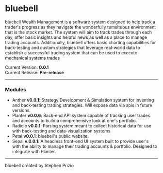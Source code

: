 # bluebell 
bluebell Wealth Management is a software system designed to help track a trader's progress as they navigate the wonderfully tumultuous environment that is the stock market.
The system will aim to track trades through each day, offer basic insights and helpful news as well as a place to manage trading accounts. Additionally, bluebell offers basic 
charting capabilities for back-testing and custom strategies that leverage real-world data to establish a successful trading system that can be used to execute mechanical systems trades

Current Version: **0.0.1**\
Current Release: **Pre-release**

---

### Modules
- Anther **v0.0.1**: Strategy Development & Simulation system for inventing and back-testing trading strategies. Will expose data via apis in future versions.
- Planter **v0.0.6**: Back-end API system capable of tracking user trades and accounts to build a comprehensive look at one's portfolio.
- Radicle **v0.0.1**: Parsing system meant to collect historical data for use with back-testing and data-visualization systems.
- Petal **v0.0.1**: bluebell's public website.
- Sepal **v.0.0.1**: A headless front-end UI system built to provide user's with the ability to manage their trading accounts & portfolio. Designed to integrate with Planter.

---

bluebell created by Stephen Prizio
